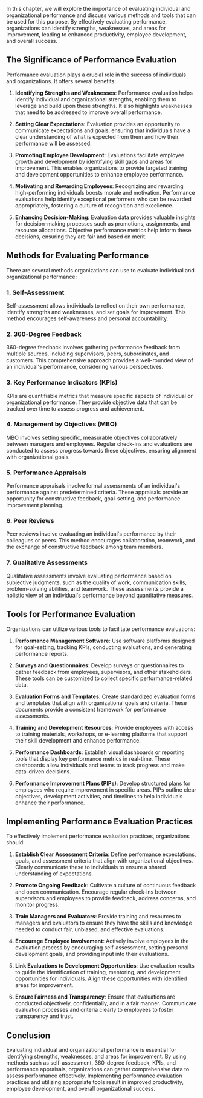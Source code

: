 
In this chapter, we will explore the importance of evaluating individual and organizational performance and discuss various methods and tools that can be used for this purpose. By effectively evaluating performance, organizations can identify strengths, weaknesses, and areas for improvement, leading to enhanced productivity, employee development, and overall success.

The Significance of Performance Evaluation
------------------------------------------

Performance evaluation plays a crucial role in the success of individuals and organizations. It offers several benefits:

1. **Identifying Strengths and Weaknesses**: Performance evaluation helps identify individual and organizational strengths, enabling them to leverage and build upon these strengths. It also highlights weaknesses that need to be addressed to improve overall performance.

2. **Setting Clear Expectations**: Evaluation provides an opportunity to communicate expectations and goals, ensuring that individuals have a clear understanding of what is expected from them and how their performance will be assessed.

3. **Promoting Employee Development**: Evaluations facilitate employee growth and development by identifying skill gaps and areas for improvement. This enables organizations to provide targeted training and development opportunities to enhance employee performance.

4. **Motivating and Rewarding Employees**: Recognizing and rewarding high-performing individuals boosts morale and motivation. Performance evaluations help identify exceptional performers who can be rewarded appropriately, fostering a culture of recognition and excellence.

5. **Enhancing Decision-Making**: Evaluation data provides valuable insights for decision-making processes such as promotions, assignments, and resource allocations. Objective performance metrics help inform these decisions, ensuring they are fair and based on merit.

Methods for Evaluating Performance
----------------------------------

There are several methods organizations can use to evaluate individual and organizational performance:

### 1. **Self-Assessment**

Self-assessment allows individuals to reflect on their own performance, identify strengths and weaknesses, and set goals for improvement. This method encourages self-awareness and personal accountability.

### 2. **360-Degree Feedback**

360-degree feedback involves gathering performance feedback from multiple sources, including supervisors, peers, subordinates, and customers. This comprehensive approach provides a well-rounded view of an individual's performance, considering various perspectives.

### 3. **Key Performance Indicators (KPIs)**

KPIs are quantifiable metrics that measure specific aspects of individual or organizational performance. They provide objective data that can be tracked over time to assess progress and achievement.

### 4. **Management by Objectives (MBO)**

MBO involves setting specific, measurable objectives collaboratively between managers and employees. Regular check-ins and evaluations are conducted to assess progress towards these objectives, ensuring alignment with organizational goals.

### 5. **Performance Appraisals**

Performance appraisals involve formal assessments of an individual's performance against predetermined criteria. These appraisals provide an opportunity for constructive feedback, goal-setting, and performance improvement planning.

### 6. **Peer Reviews**

Peer reviews involve evaluating an individual's performance by their colleagues or peers. This method encourages collaboration, teamwork, and the exchange of constructive feedback among team members.

### 7. **Qualitative Assessments**

Qualitative assessments involve evaluating performance based on subjective judgments, such as the quality of work, communication skills, problem-solving abilities, and teamwork. These assessments provide a holistic view of an individual's performance beyond quantitative measures.

Tools for Performance Evaluation
--------------------------------

Organizations can utilize various tools to facilitate performance evaluations:

1. **Performance Management Software**: Use software platforms designed for goal-setting, tracking KPIs, conducting evaluations, and generating performance reports.

2. **Surveys and Questionnaires**: Develop surveys or questionnaires to gather feedback from employees, supervisors, and other stakeholders. These tools can be customized to collect specific performance-related data.

3. **Evaluation Forms and Templates**: Create standardized evaluation forms and templates that align with organizational goals and criteria. These documents provide a consistent framework for performance assessments.

4. **Training and Development Resources**: Provide employees with access to training materials, workshops, or e-learning platforms that support their skill development and enhance performance.

5. **Performance Dashboards**: Establish visual dashboards or reporting tools that display key performance metrics in real-time. These dashboards allow individuals and teams to track progress and make data-driven decisions.

6. **Performance Improvement Plans (PIPs)**: Develop structured plans for employees who require improvement in specific areas. PIPs outline clear objectives, development activities, and timelines to help individuals enhance their performance.

Implementing Performance Evaluation Practices
---------------------------------------------

To effectively implement performance evaluation practices, organizations should:

1. **Establish Clear Assessment Criteria**: Define performance expectations, goals, and assessment criteria that align with organizational objectives. Clearly communicate these to individuals to ensure a shared understanding of expectations.

2. **Promote Ongoing Feedback**: Cultivate a culture of continuous feedback and open communication. Encourage regular check-ins between supervisors and employees to provide feedback, address concerns, and monitor progress.

3. **Train Managers and Evaluators**: Provide training and resources to managers and evaluators to ensure they have the skills and knowledge needed to conduct fair, unbiased, and effective evaluations.

4. **Encourage Employee Involvement**: Actively involve employees in the evaluation process by encouraging self-assessment, setting personal development goals, and providing input into their evaluations.

5. **Link Evaluations to Development Opportunities**: Use evaluation results to guide the identification of training, mentoring, and development opportunities for individuals. Align these opportunities with identified areas for improvement.

6. **Ensure Fairness and Transparency**: Ensure that evaluations are conducted objectively, confidentially, and in a fair manner. Communicate evaluation processes and criteria clearly to employees to foster transparency and trust.

Conclusion
----------

Evaluating individual and organizational performance is essential for identifying strengths, weaknesses, and areas for improvement. By using methods such as self-assessment, 360-degree feedback, KPIs, and performance appraisals, organizations can gather comprehensive data to assess performance effectively. Implementing performance evaluation practices and utilizing appropriate tools result in improved productivity, employee development, and overall organizational success.
